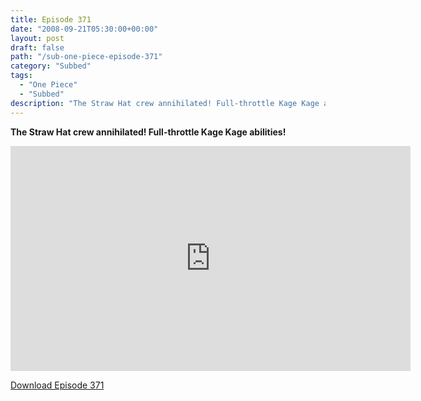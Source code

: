 ```yaml
---
title: Episode 371
date: "2008-09-21T05:30:00+00:00"
layout: post
draft: false
path: "/sub-one-piece-episode-371"
category: "Subbed"
tags:
  - "One Piece"
  - "Subbed"
description: "The Straw Hat crew annihilated! Full-throttle Kage Kage abilities!"
---
```


**The Straw Hat crew annihilated! Full-throttle Kage Kage abilities!**

<iframe width="640" height="360" src="https://www.rapidvideo.com/e/FXV0O9MQH1" frameborder="0" marginwidth=0 marginheight=0 scrolling=no allowfullscreen></iframe>

<a href="http://ouo.io/qs/eCodkFEQ?s=https://rapidvid.to/d/https://www.rapidvideo.com/e/FXV0O9MQH1">Download Episode 371</a>
